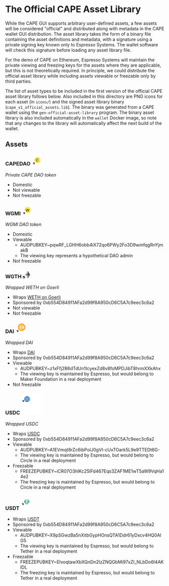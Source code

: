 <!--
 ~ Copyright (c) 2022 Espresso Systems (espressosys.com)
 ~ This file is part of the Configurable Asset Privacy for Ethereum (CAPE) library.
 ~
 ~ This program is free software: you can redistribute it and/or modify it under the terms of the GNU General Public License as published by the Free Software Foundation, either version 3 of the License, or (at your option) any later version.
 ~ This program is distributed in the hope that it will be useful, but WITHOUT ANY WARRANTY; without even the implied warranty of MERCHANTABILITY or FITNESS FOR A PARTICULAR PURPOSE. See the GNU General Public License for more details.
 ~ You should have received a copy of the GNU General Public License along with this program. If not, see <https://www.gnu.org/licenses/>.
 -->

# The Official CAPE Asset Library

While the CAPE GUI supports arbitrary user-defined assets, a few assets will be considered
"official" and distributed along with metadata in the CAPE wallet GUI distribution. The asset
library takes the form of a binary file containing the asset definitions and metadata, with a
signature using a private signing key known only to Espresso Systems. The wallet software will check
this signature before loading any asset library file.

For the demo of CAPE on Ethereum, Espresso Systems will maintain the private viewing and freezing
keys for the assets where they are applicable, but this is not theoretically required. In principle,
we could distribute the official asset library while including assets viewable or freezable only by
third parties.

The list of asset types to be included in the first version of the official CAPE asset library
follows below. Also included in this directory are PNG icons for each asset (in `icons/`) and the
signed asset library binary (`cape_v1_official_assets.lib`). The binary was generated from a CAPE
wallet using the `gen-official-asset-library` program. The binary asset library is also included
automatically in the `wallet` Docker image, so note that any changes to the library will
automatically affect the next build of the wallet.

## Assets

### CAPEDAO ![CAPEDAO](icons/CAPEDAO.png)

_Private CAPE DAO token_

- Domestic
- Not viewable
- Not freezable

### WGMI ![WGMI](icons/WGMI.png)

_WGMI DAO token_

- Domestic
- Viewable
  - AUDPUBKEY~pqwRF_LGHH6obb4iX72qo6PWy2Fo3D9wmfqgRnYjmakB
  - The viewing key represents a hypothetical DAO admin
- Not freezable

### WGTH ![WGTH](icons/WGTH.png)

_Wrapped WETH on Goerli_

- Wraps [WETH on Goerli](https://goerli.etherscan.io/address/0xb4fbf271143f4fbf7b91a5ded31805e42b2208d6)
- Sponsored by 0xb554D84911AFa2d99f8A950cD6C5A7c9eec3c6a2
- Not viewable
- Not freezable

### DAI ![DAI](icons/DAI.png)

_Wrapped DAI_

- Wraps [DAI](https://goerli.etherscan.io/address/0xd787ec2b6c962f611300175603741db8438674a0)
- Sponsored by 0xb554D84911AFa2d99f8A950cD6C5A7c9eec3c6a2
- Viewable
  - AUDPUBKEY~z1xFfj2B6dTdUn1tcyexZd8v8foMPDJibT8hrmXXkAhx
  - The viewing key is maintained by Espresso, but would belong to Maker Foundation in a real deployment
- Not freezable

### USDC ![USDC](icons/USDC.png)

_Wrapped USDC_

- Wraps [USDC](https://goerli.etherscan.io/address/0x0aa78575e17ac357294bb7b5a9ea512ba07669e2)
- Sponsored by 0xb554D84911AFa2d99f8A950cD6C5A7c9eec3c6a2
- Viewable
  - AUDPUBKEY~A1EVmqt8rZc6ibPolJ0gVI-cUxTOark5L9e9TTEDt6G-
  - The viewing key is maintained by Espresso, but would belong to Circle in a real deployment
- Freezable
  - FREEZEPUBKEY~iCR07O3hlKc25lFd467Eqs3ZAF1ME1wT5aW9VqHa14e2
  - The freezing key is maintained by Espresso, but would belong to Circle in a real deployment

### USDT ![USDT](icons/USDT.png)

- Wraps [USDT](https://goerli.etherscan.io/address/0x77baa6a171e5084a9e7683b1f6658bf330bf0011)
- Sponsored by 0xb554D84911AFa2d99f8A950cD6C5A7c9eec3c6a2
- Viewable
  - AUDPUBKEY~X9pSGwzBa5nXitbGypHOnsQTA1Ddr61yDxcv4HQ0AIG5
  - The viewing key is maintained by Espresso, but would belong to Tether in a real deployment
- Freezable
  - FREEZEPUBKEY~EIvoqtawXbXQnDn2IzZNQGbMi97xZI_NLbDo6I4AKIDL
  - The freezing key is maintained by Espresso, but would belong to Tether in a real deployment

